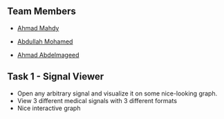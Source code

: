 ## Team Members 

- [Ahmad Mahdy](https://github.com/AMahdy98) 

- [Abdullah Mohamed](https://github.com/Abdullah-Alrefaey) 

- [Ahmad Abdelmageed](https://github.com/Ahmad-Abdalmageed) 

## Task 1 - Signal Viewer

-  Open any arbitrary signal and visualize it on some nice-looking graph.
- View 3 different medical signals with 3 different formats 
- Nice interactive graph 
